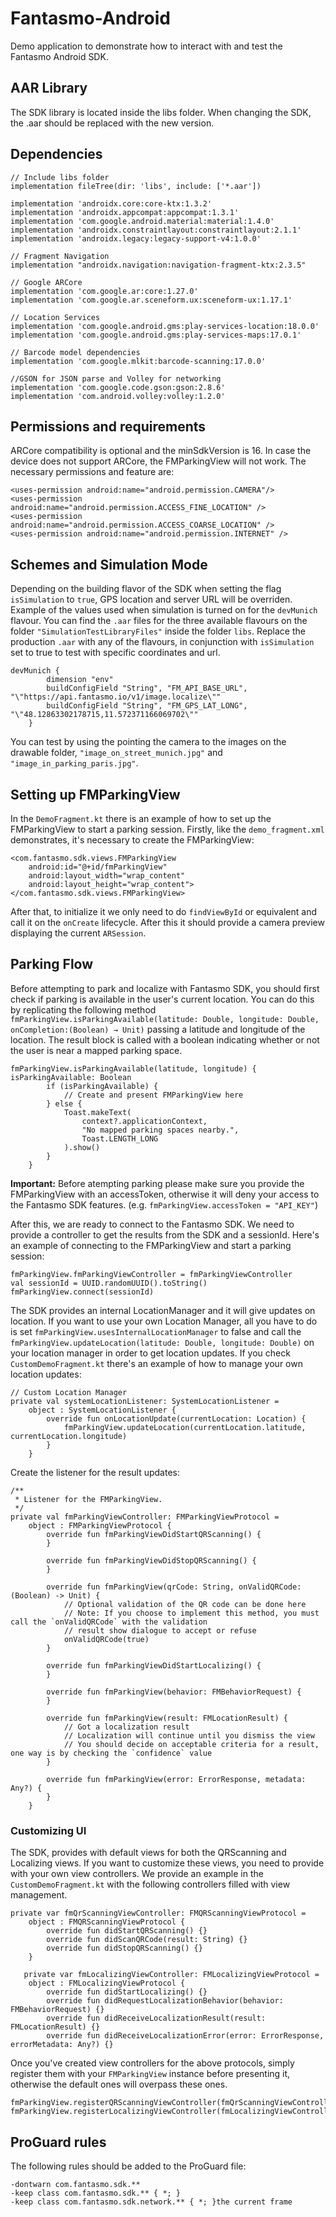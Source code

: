 # Fantasmo-Android
Demo application to demonstrate how to interact with and test the Fantasmo Android SDK.


## AAR Library
The SDK library is located inside the libs folder. When changing the SDK, the .aar should be replaced with the new version. 
  
## Dependencies

    // Include libs folder 
    implementation fileTree(dir: 'libs', include: ['*.aar'])
    
    implementation 'androidx.core:core-ktx:1.3.2'
    implementation 'androidx.appcompat:appcompat:1.3.1'
    implementation 'com.google.android.material:material:1.4.0'
    implementation 'androidx.constraintlayout:constraintlayout:2.1.1'
    implementation 'androidx.legacy:legacy-support-v4:1.0.0'

    // Fragment Navigation
    implementation "androidx.navigation:navigation-fragment-ktx:2.3.5"

    // Google ARCore
    implementation 'com.google.ar:core:1.27.0'
    implementation 'com.google.ar.sceneform.ux:sceneform-ux:1.17.1'

    // Location Services
    implementation 'com.google.android.gms:play-services-location:18.0.0'
    implementation 'com.google.android.gms:play-services-maps:17.0.1'

    // Barcode model dependencies
    implementation 'com.google.mlkit:barcode-scanning:17.0.0'

    //GSON for JSON parse and Volley for networking
    implementation 'com.google.code.gson:gson:2.8.6'
    implementation 'com.android.volley:volley:1.2.0'


## Permissions and requirements
ARCore compatibility is optional and the minSdkVersion is 16. In case the device does not support ARCore, the FMParkingView will not work. The necessary permissions and feature are:
    
    <uses-permission android:name="android.permission.CAMERA"/>
    <uses-permission android:name="android.permission.ACCESS_FINE_LOCATION" />
    <uses-permission android:name="android.permission.ACCESS_COARSE_LOCATION" />
    <uses-permission android:name="android.permission.INTERNET" />

## Schemes and Simulation Mode

Depending on the building flavor of the SDK when setting the flag `isSimulation` to `true`, GPS location and server URL will be overriden. Example of the values used when simulation is turned on for the `devMunich` flavour. You can find the `.aar` files for the three available flavours on the folder `"SimulationTestLibraryFiles"` inside the folder `libs`. Replace the production `.aar` with any of the flavours, in conjunction with `isSimulation` set to true to test with specific coordinates and url.

    devMunich {
            dimension "env"
            buildConfigField "String", "FM_API_BASE_URL", "\"https://api.fantasmo.io/v1/image.localize\""
            buildConfigField "String", "FM_GPS_LAT_LONG", "\"48.12863302178715,11.572371166069702\""
        }

You can test by using the pointing the camera to the images on the drawable folder, `"image_on_street_munich.jpg"` and `"image_in_parking_paris.jpg"`.

## Setting up FMParkingView

In the `DemoFragment.kt` there is an example of how to set up the FMParkingView to start a parking session.
Firstly, like the `demo_fragment.xml` demonstrates, it's necessary to create the FMParkingView:

    <com.fantasmo.sdk.views.FMParkingView
        android:id="@+id/fmParkingView"
        android:layout_width="wrap_content"
        android:layout_height="wrap_content">
    </com.fantasmo.sdk.views.FMParkingView>

After that, to initialize it we only need to do `findViewById` or equivalent and call it on the `onCreate` lifecycle. After this it should provide a camera preview displaying the current `ARSession`.

## Parking Flow

Before attempting to park and localize with Fantasmo SDK, you should first check if parking is available in the user's current location. You can do this by replicating the following method `fmParkingView.isParkingAvailable(latitude: Double, longitude: Double, onCompletion:(Boolean) → Unit)` passing a latitude and longitude of the location. The result block is called with a boolean indicating whether or not the user is near a mapped parking space.

    fmParkingView.isParkingAvailable(latitude, longitude) { isParkingAvailable: Boolean
            if (isParkingAvailable) {
                // Create and present FMParkingView here
            } else {
                Toast.makeText(
                    context?.applicationContext,
                    "No mapped parking spaces nearby.",
                    Toast.LENGTH_LONG
                ).show()
            }
        }
    
**Important:** Before atempting parking please make sure you provide the FMParkingView with an accessToken, otherwise it will deny your access to the Fantasmo SDK features. (e.g. `fmParkingView.accessToken = "API_KEY"`)

After this, we are ready to connect to the Fantasmo SDK. We need to provide a controller to get the results from the SDK and a sessionId. Here's an example of connecting to the FMParkingView and start a parking session: 

    fmParkingView.fmParkingViewController = fmParkingViewController
    val sessionId = UUID.randomUUID().toString()
    fmParkingView.connect(sessionId)

The SDK provides an internal LocationManager and it will give updates on location. If you want to use your own Location Manager, all you have to do is set `fmParkingView.usesInternalLocationManager` to false and call the `fmParkingView.updateLocation(latitude: Double, longitude: Double)` on your location manager in order to get location updates. If you check `CustomDemoFragment.kt` there's an example of how to manage your own location updates: 

    // Custom Location Manager
    private val systemLocationListener: SystemLocationListener =
        object : SystemLocationListener {
            override fun onLocationUpdate(currentLocation: Location) {
                fmParkingView.updateLocation(currentLocation.latitude, currentLocation.longitude)
            }
        }
    
Create the listener for the result updates:
        
    /**
     * Listener for the FMParkingView.
     */
    private val fmParkingViewController: FMParkingViewProtocol =
        object : FMParkingViewProtocol {
            override fun fmParkingViewDidStartQRScanning() {
            }

            override fun fmParkingViewDidStopQRScanning() {
            }

            override fun fmParkingView(qrCode: String, onValidQRCode: (Boolean) -> Unit) {
                // Optional validation of the QR code can be done here
                // Note: If you choose to implement this method, you must call the `onValidQRCode` with the validation 
                // result show dialogue to accept or refuse
                onValidQRCode(true)
            }

            override fun fmParkingViewDidStartLocalizing() {
            }

            override fun fmParkingView(behavior: FMBehaviorRequest) {
            }

            override fun fmParkingView(result: FMLocationResult) {
                // Got a localization result
                // Localization will continue until you dismiss the view
                // You should decide on acceptable criteria for a result, one way is by checking the `confidence` value
            }

            override fun fmParkingView(error: ErrorResponse, metadata: Any?) {
            }
        }

### Customizing UI

The SDK, provides with default views for both the QRScanning and Localizing views. If you want to customize these views, you need to provide with your own view controllers. We provide an example in the `CustomDemoFragment.kt` with the following controllers filled with view management.

    private var fmQrScanningViewController: FMQRScanningViewProtocol =
        object : FMQRScanningViewProtocol {
            override fun didStartQRScanning() {}
            override fun didScanQRCode(result: String) {}
            override fun didStopQRScanning() {}
        }

       private var fmLocalizingViewController: FMLocalizingViewProtocol =
        object : FMLocalizingViewProtocol {
            override fun didStartLocalizing() {}
            override fun didRequestLocalizationBehavior(behavior: FMBehaviorRequest) {}
            override fun didReceiveLocalizationResult(result: FMLocationResult) {}
            override fun didReceiveLocalizationError(error: ErrorResponse, errorMetadata: Any?) {}

Once you've created view controllers for the above protocols, simply register them with your `FMParkingView` instance before presenting it, otherwise the default ones will overpass these ones.
 
    fmParkingView.registerQRScanningViewController(fmQrScanningViewController)
    fmParkingView.registerLocalizingViewController(fmLocalizingViewController)

## ProGuard rules

The following rules should be added to the ProGuard file: 

    -dontwarn com.fantasmo.sdk.**
    -keep class com.fantasmo.sdk.** { *; }
    -keep class com.fantasmo.sdk.network.** { *; }the current frame


